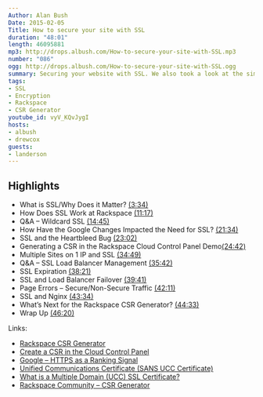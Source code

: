 ```yaml
---
Author: Alan Bush
Date: 2015-02-05
Title: How to secure your site with SSL
duration: "48:01"
length: 46095881
mp3: http://drops.albush.com/How-to-secure-your-site-with-SSL.mp3
number: "086"
ogg: http://drops.albush.com/How-to-secure-your-site-with-SSL.ogg
summary: Securing your website with SSL. We also took a look at the simple new CSR Generator created by Racksapce Support staff.
tags:
- SSL
- Encryption
- Rackspace
- CSR Generator
youtube_id: vyV_KQvJygI
hosts:
- albush
- drewcox
guests:
- landerson
---
```


## Highlights

* What is SSL/Why Does it Matter? [(3:34)](https://youtu.be/vyV_KQvJygI?t=3m34s)
* How Does SSL Work at Rackspace [(11:17)](https://youtu.be/vyV_KQvJygI?t=11m17s)
* Q&A – Wildcard SSL [(14:45)](https://youtu.be/vyV_KQvJygI?t=14m45s)
* How Have the Google Changes Impacted the Need for SSL? [(21:34)](https://youtu.be/vyV_KQvJygI?t=21m34s)
* SSL and the Heartbleed Bug [(23:02)](https://youtu.be/vyV_KQvJygI?t=23m02s)
* Generating a CSR in the Rackspace Cloud Control Panel Demo[(24:42)](https://youtu.be/vyV_KQvJygI?t=24m42s)
* Multiple Sites on 1 IP and SSL [(34:49)](https://youtu.be/vyV_KQvJygI?t=34m49s)
* Q&A – SSL Load Balancer Management [(35:42)](https://youtu.be/vyV_KQvJygI?t=35m42s)
* SSL Expiration [(38:21)](https://youtu.be/vyV_KQvJygI?t=38m21s)
* SSL and Load Balancer Failover [(39:41)](https://youtu.be/vyV_KQvJygI?t=39m41s)
* Page Errors – Secure/Non-Secure Traffic [(42:11)](https://youtu.be/vyV_KQvJygI?t=42m11s)
* SSL and Nginx [(43:34)](https://youtu.be/vyV_KQvJygI?t=43m34s)
* What’s Next for the Rackspace CSR Generator? [(44:33)](https://youtu.be/vyV_KQvJygI?t=44m33s)
* Wrap Up [(46:20)](https://youtu.be/vyV_KQvJygI?t=46m20s)


Links:

* [Rackspace CSR Generator](https://csrgenerator.rackspace.com)
* [Create a CSR in the Cloud Control Panel](http://www.rackspace.com/knowledge_center/article/create-a-csr-in-the-cloud-control-panel)
* [Google – HTTPS as a Ranking Signal](http://googlewebmastercentral.blogspot.com/2014/08/https-as-ranking-signal.html)
* [Unified Communications Certificate (SANS UCC Certificate)](https://www.digicert.com/unified-communications-ssl-tls.htm)
* [What is a Multiple Domain (UCC) SSL Certificate?](http://info.ssl.com/article.aspx?id=12157)
* [Rackspace Community – CSR Generator](https://community.rackspace.com/general/f/34/t/433)
